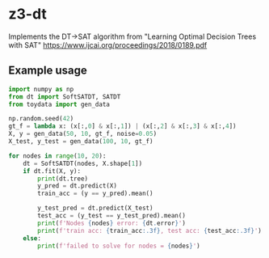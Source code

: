 # z3-dt

Implements the DT->SAT algorithm from "Learning Optimal Decision Trees with SAT"
https://www.ijcai.org/proceedings/2018/0189.pdf

## Example usage

```python
import numpy as np
from dt import SoftSATDT, SATDT
from toydata import gen_data

np.random.seed(42)
gt_f = lambda x: (x[:,0] & x[:,1]) | (x[:,2] & x[:,3] & x[:,4])
X, y = gen_data(50, 10, gt_f, noise=0.05)
X_test, y_test = gen_data(100, 10, gt_f)

for nodes in range(10, 20):
    dt = SoftSATDT(nodes, X.shape[1])
    if dt.fit(X, y):
        print(dt.tree)
        y_pred = dt.predict(X)
        train_acc = (y == y_pred).mean()

        y_test_pred = dt.predict(X_test)
        test_acc = (y_test == y_test_pred).mean()
        print(f'Nodes {nodes} error: {dt.error}')
        print(f'train acc: {train_acc:.3f}, test acc: {test_acc:.3f}')
    else:
        print(f'failed to solve for nodes = {nodes}')
```
